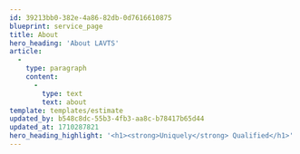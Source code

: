 ```yaml
---
id: 39213bb0-382e-4a86-82db-0d7616610875
blueprint: service_page
title: About
hero_heading: 'About LAVTS'
article:
  -
    type: paragraph
    content:
      -
        type: text
        text: about
template: templates/estimate
updated_by: b548c8dc-55b3-4fb3-aa8c-b78417b65d44
updated_at: 1710287821
hero_heading_highlight: '<h1><strong>Uniquely</strong> Qualified</h1>'
---
```

